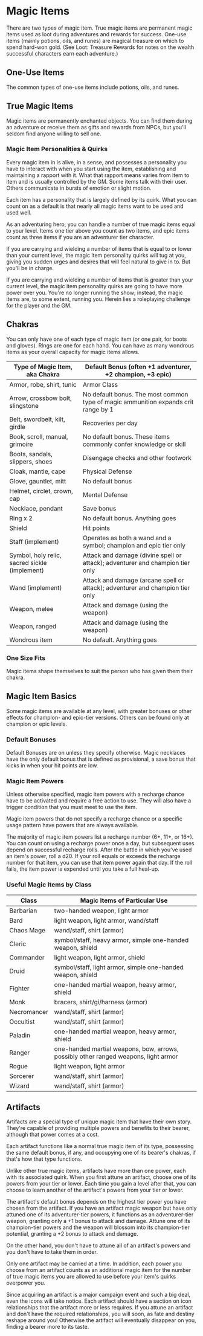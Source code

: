 # Magic Items

There are two types of magic item. True magic items are permanent magic items used as loot during adventures and rewards for success. One-use items (mainly potions, oils, and runes) are magical treasure on which to spend hard-won gold. (See Loot: Treasure Rewards for notes on the wealth successful characters earn each adventure.)

## One-Use Items

The common types of one-use items include potions, oils, and runes.

## True Magic Items

Magic items are permanently enchanted objects. You can find them during an adventure or receive them as gifts and rewards from NPCs, but you'll seldom find anyone willing to sell one.

### Magic Item Personalities & Quirks

Every magic item in is alive, in a sense, and possesses a personality you have to interact with when you start using the item, establishing and maintaining a rapport with it. What that rapport means varies from item to item and is usually controlled by the GM. Some items talk with their user. Others communicate in bursts of emotion or slight motion.

Each item has a personality that is largely defined by its quirk. What you can count on as a default is that nearly all magic items want to be used and used well.

As an adventuring hero, you can handle a number of true magic items equal to your level. Items one tier above you count as two items, and epic items count as three items if you are an adventurer tier character.

If you are carrying and wielding a number of items that is equal to or lower than your current level, the magic item personality quirks will tug at you, giving you sudden urges and desires that will feel natural to give in to. But you'll be in charge.

If you are carrying and wielding a number of items that is greater than your current level, the magic item personality quirks are going to have more power over you. You're no longer running the show; instead, the magic items are, to some extent, running you. Herein lies a roleplaying challenge for the player and the GM.

## Chakras

You can only have one of each type of magic item (or one pair, for boots and gloves). Rings are one for each hand. You can have as many wondrous items as your overall capacity for magic items allows.

| **Type of Magic Item, aka Chakra** | **Default Bonus** **(often +1 adventurer, +2 champion, +3 epic)** |
| --- | --- |
| Armor, robe, shirt, tunic | Armor Class |
| Arrow, crossbow bolt, slingstone | No default bonus. The most common type of magic ammunition expands crit range by 1 |
| Belt, swordbelt, kilt, girdle | Recoveries per day |
| Book, scroll, manual, grimoire | No default bonus. These items commonly confer knowledge or skill |
| Boots, sandals, slippers, shoes | Disengage checks and other footwork |
| Cloak, mantle, cape | Physical Defense |
| Glove, gauntlet, mitt | No default bonus |
| Helmet, circlet, crown, cap | Mental Defense |
| Necklace, pendant | Save bonus |
| Ring x 2 | No default bonus. Anything goes |
| Shield | Hit points |
| Staff (implement) | Operates as both a wand and a symbol; champion and epic tier only |
| Symbol, holy relic, sacred sickle (implement) | Attack and damage (divine spell or attack); adventurer and champion tier only |
| Wand (implement) | Attack and damage (arcane spell or attack); adventurer and champion tier only |
| Weapon, melee | Attack and damage (using the weapon) |
| Weapon, ranged | Attack and damage (using the weapon) |
| Wondrous item | No default. Anything goes |

### One Size Fits

Magic items shape themselves to suit the person who has given them their chakra.

## Magic Item Basics

Some magic items are available at any level, with greater bonuses or other effects for champion- and epic-tier versions. Others can be found only at champion or epic levels.

### Default Bonuses

Default Bonuses are on unless they specify otherwise. Magic necklaces have the only default bonus that is defined as provisional, a save bonus that kicks in when your hit points are low.

### Magic Item Powers

Unless otherwise specified, magic item powers with a recharge chance have to be activated and require a free action to use. They will also have a trigger condition that you must meet to use the item.

Magic item powers that do not specify a recharge chance or a specific usage pattern have powers that are always available.

The majority of magic item powers list a recharge number (6+, 11+, or 16+). You can count on using a recharge power once a day, but subsequent uses depend on successful recharge rolls. After the battle in which you've used an item's power, roll a d20. If your roll equals or exceeds the recharge number for that item, you can use that item power again that day. If the roll fails, the item power is expended until you take a full heal-up.

### Useful Magic Items by Class

| **Class** | **Magic Items of Particular Use** |
| --- | --- |
| Barbarian | two-handed weapon, light armor |
| Bard | light weapon, light armor, wand/staff |
| Chaos Mage | wand/staff, shirt (armor) |
| Cleric | symbol/staff, heavy armor, simple one-handed weapon, shield |
| Commander | light weapon, light armor, shield |
| Druid | symbol/staff, light armor, simple one-handed weapon, shield |
| Fighter | one-handed martial weapon, heavy armor, shield |
| Monk | bracers, shirt/gi/harness (armor) |
| Necromancer | wand/staff, shirt (armor) |
| Occultist | wand/staff, shirt (armor) |
| Paladin | one-handed martial weapon, heavy armor, shield |
| Ranger | one-handed martial weapons, bow, arrows, possibly other ranged weapons, light armor |
| Rogue | light weapon, light armor |
| Sorcerer | wand/staff, shirt (armor) |
| Wizard | wand/staff, shirt (armor) |

## Artifacts

Artifacts are a special type of unique magic item that have their own story. They're capable of providing multiple powers and benefits to their bearer, although that power comes at a cost.

Each artifact functions like a normal true magic item of its type, possessing the same default bonus, if any, and occupying one of its bearer's chakras, if that's how that type functions.

Unlike other true magic items, artifacts have more than one power, each with its associated quirk. When you first attune an artifact, choose one of its powers from your tier or lower. Each time you gain a level after that, you can choose to learn another of the artifact's powers from your tier or lower.

The artifact's default bonus depends on the highest tier power you have chosen from the artifact. If you have an artifact magic weapon but have only attuned one of its adventurer-tier powers, it functions as an adventurer-tier weapon, granting only a +1 bonus to attack and damage. Attune one of its champion-tier powers and the weapon will blossom into its champion-tier potential, granting a +2 bonus to attack and damage.

On the other hand, you don't have to attune all of an artifact's powers and you don't have to take them in order.

Only one artifact may be carried at a time. In addition, each power you choose from an artifact counts as an additional magic item for the number of true magic items you are allowed to use before your item's quirks overpower you.

Since acquiring an artifact is a major campaign event and such a big deal, even the icons will take notice. Each artifact should have a section on icon relationships that the artifact more or less requires. If you attune an artifact and don't have the required relationships, you will soon, as fate and destiny reshape around you! Otherwise the artifact will eventually disappear on you, finding a bearer more to its taste.
